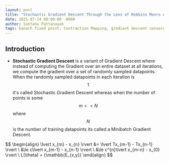 ```yaml
---
layout: post
title: "Stochastic Gradient Descent Through the Lens of Robbins Monro Algorithm"
date: 2025-07-14 00:00:00 -0000
author: Santanu Pattanayak
tags: banach fixed point, Contraction Mapping, gradient descent convergence through Contraction Mapping. 
---
```


## Introduction

* **Stochastic Gradient Descent** is a variant of Gradient Descent where instead of computing the Gradient over an entire dataset at all iterations, we compute the gradient over a set of randomly sampled datapoints. When the randomly sampled datapoints in each iteration is $$1$$ it's called Stochastic Gradient Descent whereas when the number of points is some $$m << N$$ where $$N$$ is the number of training datapoints its called a Minibatch Gradient Descent.

$$
\begin{align}
\lvert x_{m} - x_{n} \rvert &= \lvert Tx_{m-1} - Tx_{n-1} \rvert \\
&\le c\lvert x_{m-1} - x_{n-1} \rvert \\
&\le c^{n}\lvert x_{m-n} - x_{0} \rvert \\
L(\theta) = {\mathbb{E_{x,y}}
\end{align}
$$


